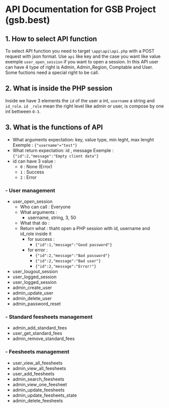 # API Documentation for GSB Project (gsb.best)

## 1. How to select API function
To select API function you need to target `\app\api\api.php` with a POST request with json format. Use `api` like key and the case you want like value exemple `user_open_session` if you want to open a session. In this API user can have 4 type of right is Admin, Admin_Region, Comptable and User. Some fuctions need a special right to be call.

## 2. What is inside the PHP session
Inside we have 3 elements the `id` of the user a int, `username` a string and `id_role`. `id _role` mean the right level like admin or user, is compose by one int bettween `0-3`.

## 3. What is the functions of API

  - What arguments expectation: key, value type, min leght, max lenght
  Exemple : `{"username"="test"}`
  - What return expectation: id , message
  Exemple : `{"id":2,"message":"Empty client data"}`
  - id can have 3 value :
    - `0` : None (Error)
    - `1` : Success
    - `2` : Error

### - User management
- user_open_session
  - Who can call : Everyone
  - What arguments : 
    - username, string, 3, 50
  - What that do : 
  - Return what : thaht open a PHP session with id, username and id_role inside it
    - for success :
      - `{"id":1,"message":"Good password"}`
    - for error :
      - `{"id":2,"message":"Bad password"}`
      - `{"id":2,"message":"Bad user"}`
      - `{"id":2,"message":"Error!"}`
- user_lougout_session
- user_logged_session
- user_logged_session
- admin_create_user
- admin_update_user
- admin_delete_user
- admin_password_reset
### - Standard feesheets management
- admin_add_standard_fees
- user_get_standard_fees
- admin_remove_standard_fees
### - Feesheets management
- user_view_all_feesheets
- admin_view_all_feesheets
- user_add_feesheets
- admin_search_feesheets
- admin_view_one_feesheet
- admin_update_feesheets
- admin_update_feesheets_state
- admin_delete_feesheets